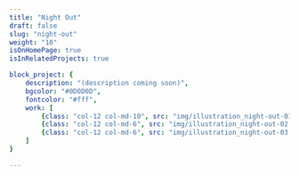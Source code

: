 ```yaml
---
title: "Night Out"
draft: false
slug: "night-out"
weight: "10"
isOnHomePage: true
isInRelatedProjects: true

block_project: {
	description: "(description coming soon)",
	bgcolor: "#0D0D0D",
	fontcolor: "#fff",
	work: [ 
		{class: "col-12 col-md-10", src: "img/illustration_night-out-01.jpg"},
		{class: "col-12 col-md-6", src: "img/illustration_night-out-02.jpg"},
		{class: "col-12 col-md-6", src: "img/illustration_night-out-03.jpg"}
	]
}

---
```


